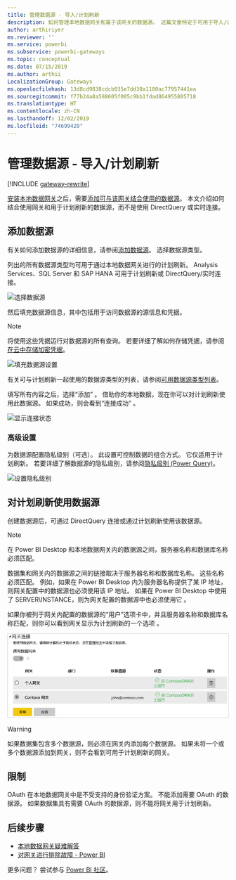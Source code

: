 ```yaml
---
title: 管理数据源 - 导入/计划刷新
description: 如何管理本地数据网关和属于该网关的数据源。 这篇文章特定于可用于导入/计划刷新的数据源。
author: arthiriyer
ms.reviewer: ''
ms.service: powerbi
ms.subservice: powerbi-gateways
ms.topic: conceptual
ms.date: 07/15/2019
ms.author: arthii
LocalizationGroup: Gateways
ms.openlocfilehash: 13d8cd9838cdcb035e7dd30a1180ac77957441ea
ms.sourcegitcommit: f77b24a8a588605f005c9bb1fdad864955885718
ms.translationtype: HT
ms.contentlocale: zh-CN
ms.lasthandoff: 12/02/2019
ms.locfileid: "74699420"
---
```

# <a name="manage-your-data-source---importscheduled-refresh"></a>管理数据源 - 导入/计划刷新

[!INCLUDE [gateway-rewrite](includes/gateway-rewrite.md)]

[安装本地数据网关](/data-integration/gateway/service-gateway-install)之后，需要[添加可与该网关结合使用的数据源](service-gateway-data-sources.md#add-a-data-source)。 本文介绍如何结合使用网关和用于计划刷新的数据源，而不是使用 DirectQuery 或实时连接。

## <a name="add-a-data-source"></a>添加数据源

有关如何添加数据源的详细信息，请参阅[添加数据源](service-gateway-data-sources.md#add-a-data-source)。 选择数据源类型。

列出的所有数据源类型均可用于通过本地数据网关进行的计划刷新。 Analysis Services、SQL Server 和 SAP HANA 可用于计划刷新或 DirectQuery/实时连接。

![选择数据源](media/service-gateway-enterprise-manage-scheduled-refresh/datasourcesettings2.png)

然后填充数据源信息，其中包括用于访问数据源的源信息和凭据。

> [!NOTE]
> 将使用这些凭据运行对数据源的所有查询。 若要详细了解如何存储凭据，请参阅[在云中存储加密凭据](service-gateway-data-sources.md#store-encrypted-credentials-in-the-cloud)。

![填充数据源设置](media/service-gateway-enterprise-manage-scheduled-refresh/datasourcesettings3-oracle.png)

有关可与计划刷新一起使用的数据源类型的列表，请参阅[可用数据源类型列表](service-gateway-data-sources.md#list-of-available-data-source-types)。

填写所有内容之后，选择“添加”  。 借助你的本地数据，现在你可以对计划刷新使用此数据源。 如果成功，则会看到“连接成功”  。

![显示连接状态](media/service-gateway-enterprise-manage-scheduled-refresh/datasourcesettings4.png)

### <a name="advanced-settings"></a>高级设置

为数据源配置隐私级别（可选）。 此设置可控制数据的组合方式。 它仅适用于计划刷新。 若要详细了解数据源的隐私级别，请参阅[隐私级别 (Power Query)](https://support.office.com/article/Privacy-levels-Power-Query-CC3EDE4D-359E-4B28-BC72-9BEE7900B540)。

![设置隐私级别](media/service-gateway-enterprise-manage-scheduled-refresh/datasourcesettings9.png)

## <a name="use-the-data-source-for-scheduled-refresh"></a>对计划刷新使用数据源

创建数据源后，可通过 DirectQuery 连接或通过计划刷新使用该数据源。

> [!NOTE]
> 在 Power BI Desktop 和本地数据网关内的数据源之间，服务器名称和数据库名称必须匹配。

数据集和网关内的数据源之间的链接取决于服务器名称和数据库名称。 这些名称必须匹配。 例如，如果在 Power BI Desktop 内为服务器名称提供了某 IP 地址，则网关配置中的数据源也必须使用该 IP 地址。 如果在 Power BI Desktop 中使用了 SERVER\INSTANCE，则为网关配置的数据源中也必须使用它  。

如果你被列于网关内配置的数据源的“用户”选项卡中，并且服务器名称和数据库名称匹配，则你可以看到网关显示为计划刷新的一个选项  。

![显示用户](media/service-gateway-enterprise-manage-scheduled-refresh/powerbi-gateway-enterprise-schedule-refresh.png)

> [!WARNING]
> 如果数据集包含多个数据源，则必须在网关内添加每个数据源。 如果未将一个或多个数据源添加到网关，则不会看到可用于计划刷新的网关。

## <a name="limitations"></a>限制

OAuth 在本地数据网关中是不受支持的身份验证方案。 不能添加需要 OAuth 的数据源。 如果数据集具有需要 OAuth 的数据源，则不能将网关用于计划刷新。

## <a name="next-steps"></a>后续步骤

* [本地数据网关疑难解答](/data-integration/gateway/service-gateway-tshoot)
* [对网关进行排除故障 - Power BI](service-gateway-onprem-tshoot.md)

更多问题？ 尝试参与 [Power BI 社区](https://community.powerbi.com/)。
